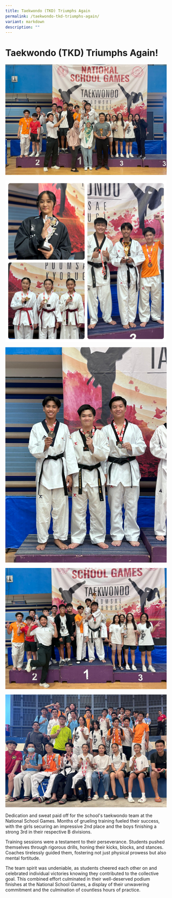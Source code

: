 ```yaml
---
title: Taekwondo (TKD) Triumphs Again
permalink: /taekwondo-tkd-triumphs-again/
variant: markdown
description: ""
---
```

# **Taekwondo (TKD) Triumphs Again!**

![](/images/TKDaward2.jpg)

![](/images/TKDaward3.jpg)

![](/images/TKDaward6.jpg)

![](/images/TKDaward4.jpg)

![](/images/TKDaward5.jpg)

Dedication and sweat paid off for the school's taekwondo team at the National School Games. Months of grueling training fueled their success, with the girls securing an impressive 2nd place and the boys finishing a strong 3rd in their respective B divisions. 

Training sessions were a testament to their perseverance. Students pushed themselves through rigorous drills, honing their kicks, blocks, and stances. Coaches tirelessly guided them, fostering not just physical prowess but also mental fortitude. 

The team spirit was undeniable, as students cheered each other on and celebrated individual victories knowing they contributed to the collective goal. This combined effort culminated in their well-deserved podium finishes at the National School Games, a display of their unwavering commitment and the culmination of countless hours of practice.

